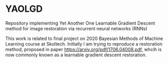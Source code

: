 # YAOLGD
Repository implementing Yet Another One Learnable Gradient Descent method for image restoration via recurrent neural networks (RNNs)

This work is related to final project on 2020 Bayesian Methods of Machine Learning course at Skoltech. Initially I am trying to reproduce a restoration method, proposed in paper https://arxiv.org/pdf/1706.04008.pdf, whcih is now commonly known as a learnable gradient descent restoration.
